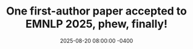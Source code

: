 ---
con: EMNLP
accepted: true
link: https://runjia.tech/mept_page/
title: "One first-author paper accepted to EMNLP 2025, phew, finally!"
date: 2025-08-20 08:00:00 -0400
---